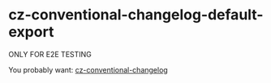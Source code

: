 # cz-conventional-changelog-default-export

ONLY FOR E2E TESTING

You probably want:  [cz-conventional-changelog](https://github.com/commitizen/cz-conventional-changelog)
